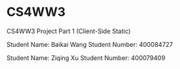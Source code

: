# CS4WW3
CS4WW3 Project Part 1 (Client-Side Static)

Student Name: Baikai Wang
Student Number: 400084727

Student Name: Ziqing Xu
Student Number: 400079409


